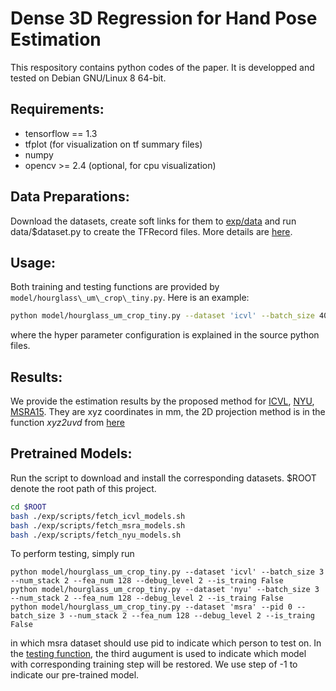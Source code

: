 # Dense 3D Regression for Hand Pose Estimation

This respository contains python codes of the paper. It is developped and tested on Debian GNU/Linux 8 64-bit.

## Requirements:
- tensorflow == 1.3
- tfplot (for visualization on tf summary files)
- numpy
- opencv >= 2.4 (optional, for cpu visualization) 

## Data Preparations:
Download the datasets, create soft links for them to [exp/data](./exp/data) and run data/$dataset.py to create the TFRecord files. More details are [here](./exp/data).

## Usage:
Both training and testing functions are provided by `model/hourglass\_um\_crop\_tiny.py`. Here is an example:
```bash
python model/hourglass_um_crop_tiny.py --dataset 'icvl' --batch_size 40 --num_stack 2 --fea_num 128 --debug_level 2 --is_traing True
```
where the hyper parameter configuration is explained in the source python files.

## Results:
We provide the estimation results by the proposed method for [ICVL](./exp/result/icvl.txt), [NYU](./exp/result/nyu.txt), [MSRA15](./exp/result/msra.txt). They are xyz coordinates in mm, the 2D projection method is in the function _xyz2uvd_ from [here](data/util.py#L23)

## Pretrained Models:
Run the script to download and install the corresponding datasets. $ROOT denote the root path of this project.
```bash
cd $ROOT
bash ./exp/scripts/fetch_icvl_models.sh
bash ./exp/scripts/fetch_msra_models.sh
bash ./exp/scripts/fetch_nyu_models.sh
```
To perform testing, simply run
```
python model/hourglass_um_crop_tiny.py --dataset 'icvl' --batch_size 3 --num_stack 2 --fea_num 128 --debug_level 2 --is_traing False
python model/hourglass_um_crop_tiny.py --dataset 'nyu' --batch_size 3 --num_stack 2 --fea_num 128 --debug_level 2 --is_traing False
python model/hourglass_um_crop_tiny.py --dataset 'msra' --pid 0 --batch_size 3 --num_stack 2 --fea_num 128 --debug_level 2 --is_traing False
```
in which msra dataset should use pid to indicate which person to test on. In the [testing function](data/hourglass_um_crop_tiny.py#L23), the third augument is used to indicate which model with corresponding training step will be restored. We use step of -1 to indicate our pre-trained model.
